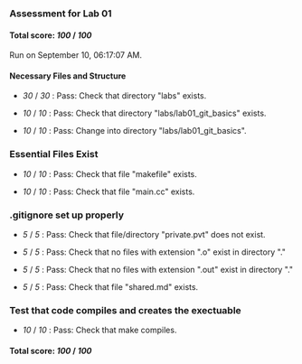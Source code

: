 ### Assessment for Lab 01

#### Total score: _100_ / _100_

Run on September 10, 06:17:07 AM.


#### Necessary Files and Structure

+  _30_ / _30_ : Pass: Check that directory "labs" exists.

+  _10_ / _10_ : Pass: Check that directory "labs/lab01_git_basics" exists.

+  _10_ / _10_ : Pass: Change into directory "labs/lab01_git_basics".


### Essential Files Exist

+  _10_ / _10_ : Pass: Check that file "makefile" exists.

+  _10_ / _10_ : Pass: Check that file "main.cc" exists.


### .gitignore set up properly

+  _5_ / _5_ : Pass: Check that file/directory "private.pvt" does not exist.

+  _5_ / _5_ : Pass: Check that no files with extension ".o" exist in directory "."

+  _5_ / _5_ : Pass: Check that no files with extension ".out" exist in directory "."

+  _5_ / _5_ : Pass: Check that file "shared.md" exists.


### Test that code compiles and creates the exectuable

+  _10_ / _10_ : Pass: Check that make compiles.



#### Total score: _100_ / _100_

